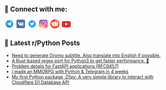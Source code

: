 ## 🔎 Connect with me:
[<img src="https://github.com/bullbesh/bullbesh/blob/main/images/Telegram.png" width="32" height="32" />](https://t.me/bullbesh)
[<img src="https://github.com/bullbesh/bullbesh/blob/main/images/VK.png" width="32" height="32" />](https://vk.com/bullbesh)
[<img src="https://github.com/bullbesh/bullbesh/blob/main/images/Twitter.png" width="32" height="32" />](https://twitter.com/bullbesh1)
[<img src="https://github.com/bullbesh/bullbesh/blob/main/images/Instagram.png" width="32" height="32" />](https://www.instagram.com/bullbesh)
[<img src="https://github.com/bullbesh/bullbesh/blob/main/images/Reddit.png" width="32" height="32" />](https://www.reddit.com/user/bullbesh)
[<img src="https://github.com/bullbesh/bullbesh/blob/main/images/YouTube.png" width="32" height="32" />](https://www.youtube.com/channel/UCtfjRs6uzgq5mfm8S06WTcg)

## 📕 Latest r/Python Posts
<!-- BLOG-POST-LIST:START -->
- [Need to generate Oromo subtitle. Also translate into English if possible.](https://www.reddit.com/r/Python/comments/1dfvnuc/need_to_generate_oromo_subtitle_also_translate/)
- [A Rust-based regex port for Python3 to get faster performance. 👾](https://www.reddit.com/r/Python/comments/1dfttvw/a_rustbased_regex_port_for_python3_to_get_faster/)
- [Problem details for FastAPI applications &lpar;RFC9457&rpar;](https://www.reddit.com/r/Python/comments/1dftrbu/problem_details_for_fastapi_applications_rfc9457/)
- [I made an MMORPG with Python &amp; Telegram in 4 weeks](https://www.reddit.com/r/Python/comments/1dftgrl/i_made_an_mmorpg_with_python_telegram_in_4_weeks/)
- [My first Python package, D1py: A very simple library to interact with Cloudflare D1 Database API](https://www.reddit.com/r/Python/comments/1dft2qf/my_first_python_package_d1py_a_very_simple/)
<!-- BLOG-POST-LIST:END -->
